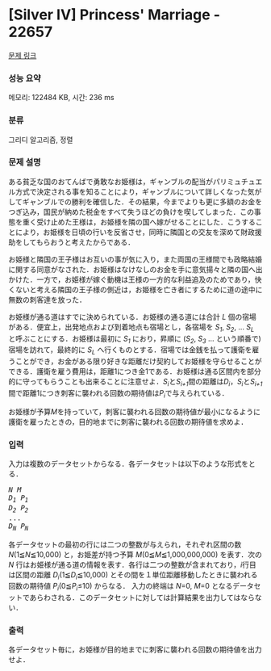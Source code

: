 # [Silver IV] Princess' Marriage - 22657 

[문제 링크](https://www.acmicpc.net/problem/22657) 

### 성능 요약

메모리: 122484 KB, 시간: 236 ms

### 분류

그리디 알고리즘, 정렬

### 문제 설명

<p>ある貧乏な国のおてんばで勇敢なお姫様は，ギャンブルの配当がパリミュチュエル方式で決定される事を知ることにより，ギャンブルについて詳しくなった気がしてギャンブルでの勝利を確信した．その結果，今までよりも更に多額のお金をつぎ込み，国民が納めた税金をすべて失うほどの負けを喫してしまった．この事態を重く受け止めた王様は，お姫様を隣の国へ嫁がせることにした．こうすることにより，お姫様を日頃の行いを反省させ，同時に隣国との交友を深めて財政援助をしてもらおうと考えたからである．</p>

<p>お姫様と隣国の王子様はお互いの事が気に入り，また両国の王様間でも政略結婚に関する同意がなされた．お姫様はなけなしのお金を手に意気揚々と隣の国へ出かけた．一方で，お姫様が嫁ぐ動機は王様の一方的な利益追及のためであり，快くないと考える隣国の王子様の側近は，お姫様を亡き者にするために道の途中に無数の刺客達を放った．</p>

<p>お姫様が通る道はすでに決められている．お姫様の通る道には合計 <i>L</i> 個の宿場がある．便宜上，出発地点および到着地点も宿場とし，各宿場を <i>S<sub>1</sub></i>, <i>S<sub>2</sub></i>, ... <i>S<sub>L</sub></i> と呼ぶことにする．お姫様は最初に <i>S<sub>1</sub></i> におり，昇順に (<i>S<sub>2</sub></i>, <i>S<sub>3</sub></i> ... という順番で) 宿場を訪れて，最終的に <i>S<sub>L</sub></i> へ行くものとする．宿場では金銭を払って護衛を雇うことができ，お金がある限り好きな距離だけ契約してお姫様を守らせることができる．護衛を雇う費用は，距離1につき金1である．お姫様は通る区間内を部分的に守ってもらうことも出来ることに注意せよ．<i>S<sub>i</sub></i>と<i>S<sub>i+1</sub></i>間の距離は<i>D<sub>i</sub></i>，<i>S<sub>i</sub></i>と<i>S<sub>i+1</sub></i>間で距離1につき刺客に襲われる回数の期待値は<i>P<sub>i</sub></i>で与えられている．</p>

<p>お姫様が予算<i>M</i>を持っていて，刺客に襲われる回数の期待値が最小になるように護衛を雇ったときの，目的地までに刺客に襲われる回数の期待値を求めよ．</p>

### 입력 

 <p>入力は複数のデータセットからなる．各データセットは以下のような形式をとる．</p>

<pre><i>N</i> <i>M</i>
<i>D<sub>1</sub></i> <i>P<sub>1</sub></i>
<i>D<sub>2</sub></i> <i>P<sub>2</sub></i>
...
<i>D<sub>N</sub></i> <i>P<sub>N</sub></i>
</pre>

<p>各データセットの最初の行には二つの整数が与えられ，それぞれ区間の数 <i>N</i>(1≦<i>N</i>≦10,000) と，お姫差が持つ予算 <i>M</i>(0≦<i>M</i>≦1,000,000,000) を表す．次の <i>N</i> 行はお姫様が通る道の情報を表す．各行は二つの整数が含まれており，<i>i</i>行目は区間の距離 <i>D<sub>i</sub></i>(1≦<i>D<sub>i</sub></i>≦10,000) とその間を１単位距離移動したときに襲われる回数の期待値 <i>P<sub>i</sub></i>(0≦<i>P<sub>i</sub></i>≤10) からなる． 入力の終端は <i>N</i>=0, <i>M</i>=0 となるデータセットであらわされる．このデータセットに対しては計算結果を出力してはならない．</p>

### 출력 

 <p>各データセット毎に，お姫様が目的地までに刺客に襲われる回数の期待値を出力せよ．</p>

